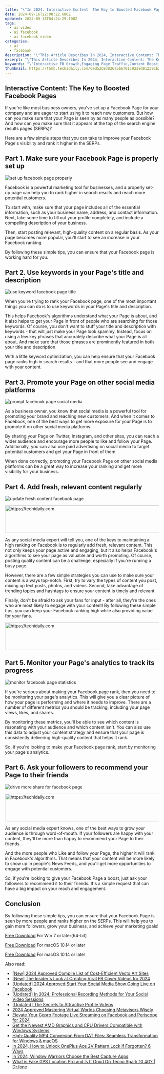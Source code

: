 ```yaml
---
title: "\"In 2024, Interactive Content  The Key to Boosted Facebook Pages\""
date: 2024-09-16T22:08:22.686Z
updated: 2024-09-18T04:24:29.108Z
tags:
  - ai video
  - ai facebook
  - ai facebook video
categories:
  - ai
  - facebook
description: "\"This Article Describes In 2024, Interactive Content: The Key to Boosted Facebook Pages\""
excerpt: "\"This Article Describes In 2024, Interactive Content: The Key to Boosted Facebook Pages\""
keywords: "\"Interactive FB Growth,Engaging Page Traffic,Content Boosting Strategies,Social Media Engagement,Dynamic Content Facebook,Interactive Posts Impact,Content-Led Audience Attraction\""
thumbnail: https://thmb.techidaily.com/6ed52b8d826a5b6701c9229d81239cb21a1a6ea95480871656b8b252c90f9890.jpeg
---
```


## Interactive Content: The Key to Boosted Facebook Pages

If you're like most business owners, you've set up a Facebook Page for your company and are eager to start using it to reach new customers. But how can you make sure that your Page is seen by as many people as possible? And how can you make sure that it appears at the top of the search engine results pages (SERPs)?

Here are a few simple steps that you can take to improve your Facebook Page's visibility and rank it higher in the SERPs.

## Part 1\. Make sure your Facebook Page is properly set up

![set up facebook page properly](https://images.wondershare.com/filmora/article-images/2022/11/set-up-facebook-page-properly.jpg)

Facebook is a powerful marketing tool for businesses, and a properly set-up page can help you to rank higher in search results and reach more potential customers.

To start with, make sure that your page includes all of the essential information, such as your business name, address, and contact information. Next, take some time to fill out your profile completely, and include a compelling description of your business.

Then, start posting relevant, high-quality content on a regular basis. As your page becomes more popular, you'll start to see an increase in your Facebook ranking.

By following these simple tips, you can ensure that your Facebook page is working hard for you.

## Part 2\. Use keywords in your Page's title and description

![use keyword facebook page title](https://images.wondershare.com/filmora/article-images/2022/11/use-keyword-facebook-page-title.jpg)

When you're trying to rank your Facebook page, one of the most important things you can do is to use keywords in your Page's title and description.

This helps Facebook's algorithms understand what your Page is about, and it also helps to get your Page in front of people who are searching for those keywords. Of course, you don't want to stuff your title and description with keywords - that will just make your Page look spammy. Instead, focus on using a few key phrases that accurately describe what your Page is all about. And make sure that those phrases are prominently featured in both your title and description.

With a little keyword optimization, you can help ensure that your Facebook page ranks high in search results - and that more people see and engage with your content.

## Part 3\. Promote your Page on other social media platforms

![prompt facebook page social media](https://images.wondershare.com/filmora/article-images/2022/11/prompt-facebook-page-social-media.jpg)

As a business owner, you know that social media is a powerful tool for promoting your brand and reaching new customers. And when it comes to Facebook, one of the best ways to get more exposure for your Page is to promote it on other social media platforms.

By sharing your Page on Twitter, Instagram, and other sites, you can reach a wider audience and encourage more people to like and follow your Page. Additionally, you can also use paid advertising on social media to target potential customers and get your Page in front of them.

When done correctly, promoting your Facebook Page on other social media platforms can be a great way to increase your ranking and get more visibility for your business.

## Part 4\. Add fresh, relevant content regularly

![update fresh content facebook page](https://images.wondershare.com/filmora/article-images/2022/11/update-fresh-content-facebook-page.jpg)

<!-- affiliate ads begin -->
<a href="https://unicoeye.pxf.io/c/5597632/2134494/18498" target="_top" id="2134494">
  <img src="//a.impactradius-go.com/display-ad/18498-2134494" border="0" alt="https://techidaily.com" width="721" height="90"/>
</a>
<img height="0" width="0" src="https://unicoeye.pxf.io/i/5597632/2134494/18498" style="position:absolute;visibility:hidden;" border="0" />
<!-- affiliate ads end -->

As any social media expert will tell you, one of the keys to maintaining a high ranking on Facebook is to regularly add fresh, relevant content. This not only keeps your page active and engaging, but it also helps Facebook's algorithms to see your page as valuable and worth promoting. Of course, posting quality content can be a challenge, especially if you're running a busy page.

However, there are a few simple strategies you can use to make sure your content is always top-notch. First, try to vary the types of content you post, mixing up text posts, photos, and videos. Second, take advantage of trending topics and hashtags to ensure your content is timely and relevant.

Finally, don't be afraid to ask your fans for input - after all, they're the ones who are most likely to engage with your content! By following these simple tips, you can keep your Facebook ranking high while also providing value for your fans.

<!-- affiliate ads begin -->
<a href="https://ephamedtechinc.pxf.io/c/5597632/2130531/26400" target="_top" id="2130531">
  <img src="//a.impactradius-go.com/display-ad/26400-2130531" border="0" alt="https://techidaily.com" width="728" height="90"/>
</a>
<img height="0" width="0" src="https://ephamedtechinc.pxf.io/i/5597632/2130531/26400" style="position:absolute;visibility:hidden;" border="0" />
<!-- affiliate ads end -->

## Part 5\. Monitor your Page's analytics to track its progress

![monitor facebook page statistics](https://images.wondershare.com/filmora/article-images/2022/11/monitor-facebook-page-statistics.jpg)

If you're serious about making your Facebook page rank, then you need to be monitoring your page's analytics. This will give you a clear picture of how your page is performing and where it needs to improve. There are a number of different metrics you should be tracking, including your page views, likes, and shares.

By monitoring these metrics, you'll be able to see which content is resonating with your audience and which content isn't. You can also use this data to adjust your content strategy and ensure that your page is consistently delivering high-quality content that helps it rank.

So, if you're looking to make your Facebook page rank, start by monitoring your page's analytics.

## Part 6\. Ask your followers to recommend your Page to their friends

![drive more share for facebook page](https://images.wondershare.com/filmora/article-images/2022/11/drive-more-share-for-facebook-page.jpg)

<!-- affiliate ads begin -->
<a href="https://appsumo.8odi.net/c/5597632/2043618/7443" target="_top" id="2043618">
  <img src="//a.impactradius-go.com/display-ad/7443-2043618" border="0" alt="https://techidaily.com" width="728" height="90"/>
</a>
<img height="0" width="0" src="https://appsumo.8odi.net/i/5597632/2043618/7443" style="position:absolute;visibility:hidden;" border="0" />
<!-- affiliate ads end -->

As any social media expert knows, one of the best ways to grow your audience is through word-of-mouth. If your followers are happy with your content, they'll be more than happy to recommend your Page to their friends.

And the more people who Like and follow your Page, the higher it will rank in Facebook's algorithms. That means that your content will be more likely to show up in people's News Feeds, and you'll get more opportunities to engage with potential customers.

So, if you're looking to give your Facebook Page a boost, just ask your followers to recommend it to their friends. It's a simple request that can have a big impact on your reach and engagement.

## Conclusion

By following these simple tips, you can ensure that your Facebook Page is seen by more people and ranks higher on the SERPs. This will help you to gain more followers, grow your business, and achieve your marketing goals!

[Free Download](https://tools.techidaily.com/wondershare/filmora/download/) For Win 7 or later(64-bit)

[Free Download](https://tools.techidaily.com/wondershare/filmora/download/) For macOS 10.14 or later

[Free Download](https://tools.techidaily.com/wondershare/filmora/download/) For macOS 10.14 or later

<ins class="adsbygoogle"
     style="display:block"
     data-ad-format="autorelaxed"
     data-ad-client="ca-pub-7571918770474297"
     data-ad-slot="1223367746"></ins>

<ins class="adsbygoogle"
     style="display:block"
     data-ad-format="autorelaxed"
     data-ad-client="ca-pub-7571918770474297"
     data-ad-slot="1223367746"></ins>

<ins class="adsbygoogle"
     style="display:block"
     data-ad-client="ca-pub-7571918770474297"
     data-ad-slot="8358498916"
     data-ad-format="auto"
     data-full-width-responsive="true"></ins>

<span class="atpl-alsoreadstyle">Also read:</span>
<div><ul>
<li><a href="https://fox-glue.techidaily.com/new-2024-approved-compile-list-of-cost-efficient-vecto-art-sites/"><u>[New] 2024 Approved Compile List of Cost-Efficient Vecto Art Sites</u></a></li>
<li><a href="https://facebook-clips.techidaily.com/new-the-insiders-look-at-creating-viral-fb-cover-videos-for-2024/"><u>[New] The Insider's Look at Creating Viral FB Cover Videos for 2024</u></a></li>
<li><a href="https://facebook-clips.techidaily.com/updated-2024-approved-start-your-social-media-show-going-live-on-facebook/"><u>[Updated] 2024 Approved Start Your Social Media Show Going Live on Facebook</u></a></li>
<li><a href="https://facebook-clips.techidaily.com/updated-in-2024-professional-recording-methods-for-your-social-video-sessions/"><u>[Updated] In 2024, Professional Recording Methods for Your Social Video Sessions</u></a></li>
<li><a href="https://facebook-clips.techidaily.com/updated-the-secrets-to-attractive-profile-videos/"><u>[Updated] The Secrets to Attractive Profile Videos</u></a></li>
<li><a href="https://extra-approaches.techidaily.com/2024-approved-mastering-virtual-worlds-choosing-metavisors-wisely/"><u>2024 Approved Mastering Virtual Worlds Choosing Metavisors Wisely</u></a></li>
<li><a href="https://facebook-clips.techidaily.com/elevate-your-gopro-footage-live-streaming-on-facebook-and-periscope-for-2024/"><u>Elevate Your Gopro Footage Live Streaming on Facebook and Periscope for 2024</u></a></li>
<li><a href="https://win-dash.techidaily.com/get-the-newest-amd-graphics-and-cpu-drivers-compatible-with-windows-systems/"><u>Get the Newest AMD Graphics and CPU Drivers Compatible with Windows Systems</u></a></li>
<li><a href="https://some-guidance.techidaily.com/high-quality-mp4-conversion-from-dat-files-seamless-transformation-for-windows-and-macos/"><u>High-Quality MP4 Conversion From DAT Files: Seamless Transformation for Windows & macOS</u></a></li>
<li><a href="https://easy-unlock-android.techidaily.com/in-2024-how-to-unlock-oneplus-ace-2v-pattern-lock-if-forgotten-6-ways-by-drfone-android/"><u>In 2024, How to Unlock OnePlus Ace 2V Pattern Lock if Forgotten? 6 Ways</u></a></li>
<li><a href="https://screen-activity-recording.techidaily.com/in-2024-window-warriors-choose-the-best-capture-apps/"><u>In 2024, Window Warriors Choose the Best Capture Apps</u></a></li>
<li><a href="https://fake-location.techidaily.com/what-is-fake-gps-location-pro-and-is-it-good-on-tecno-spark-10-4g-drfone-by-drfone-virtual-android/"><u>What is Fake GPS Location Pro and Is It Good On Tecno Spark 10 4G? | Dr.fone</u></a></li>
</ul></div>


